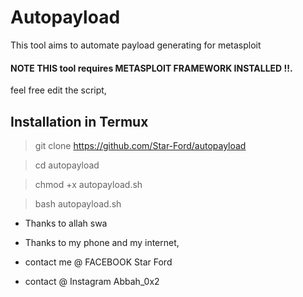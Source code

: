# Autopayload
This tool aims to automate payload generating for metasploit

#### NOTE THIS tool requires METASPLOIT FRAMEWORK INSTALLED !!.

feel free  edit the script,


## Installation in Termux

> git clone https://github.com/Star-Ford/autopayload

> cd autopayload

> chmod +x autopayload.sh

> bash autopayload.sh




* Thanks to allah swa
* Thanks to my phone and my internet,

* contact me @ FACEBOOK        Star Ford
* contact @ Instagram        Abbah_0x2

